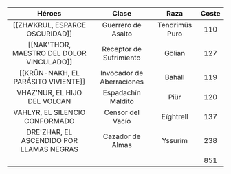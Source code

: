 
|                  Héroes                   |           Clase           |      Raza      | Coste |
| :---------------------------------------: | :-----------------------: | :------------: | :---: |
|      [[ZHA’KRUL, ESPARCE OSCURIDAD]]      |    Guerrero de Asalto     | Tendrimüs Puro |  110  |
| [[NAK'THOR, MAESTRO DEL DOLOR VINCULADO]] |  Receptor de Sufrimiento  |     Gölian     |  127  |
|    [[KRÜN-NAKH, EL PARÁSITO VIVIENTE]]    | Invocador de Aberraciones |     Bahäll     |  119  |
|       VHAZ’NUR, EL HIJO DEL VOLCAN        |    Espadachín Maldito     |      Piür      |  120  |
|      VAHLYR, EL SILENCIO CONFORMADO       |     Censor del Vacío      |   Eïghtrell    |  137  |
| DRE'ZHAR, EL ASCENDIDO POR LLAMAS NEGRAS  |     Cazador de Almas      |    Yssurim     |  238  |
|                                           |                           |                |  851  |
